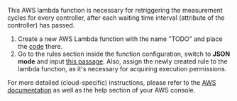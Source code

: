 This AWS lambda function is necessary for retriggering the measurement cycles for every controller, after each waiting time interval (attribute of the controller) has passed.

1. Create a new AWS Lambda function with the name "TODO" and place the [code](lambda.js) there.
2. Go to the rules section inside the function configuration, switch to **JSON mode** and input [this passage](rule.json). Also, assign the newly created rule to the lambda function, as it's necessary for acquiring execution permissions.

For more detailed (cloud-specific) instructions, please refer to the [AWS documentation](https://docs.aws.amazon.com/) as well as the help section of your AWS console.

